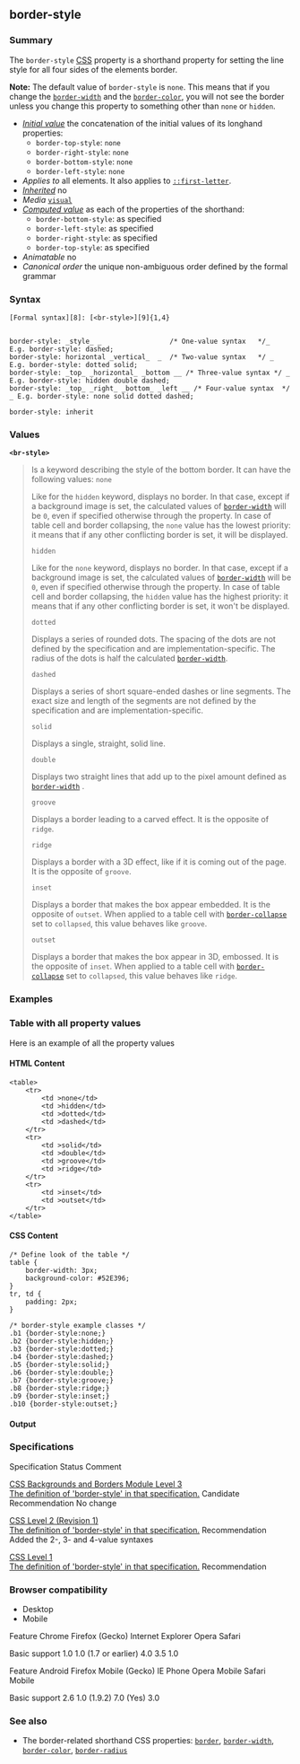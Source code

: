 ## border-style

### Summary

The `border-style` [CSS][0] property is a shorthand property for setting the line style for all four sides of the elements border.

**Note:** The default value of `border-style` is `none`. This means that if you change the [`border-width`][1] and the [`border-color`][2], you will not see the border unless you change this property to something other than `none` or `hidden`.

* _[Initial value][3]_ the concatenation of the initial values of its longhand properties:
  * `border-top-style`: `none`
  * `border-right-style`: `none`
  * `border-bottom-style`: `none`
  * `border-left-style`: `none` 
* _Applies to_ all elements. It also applies to [`::first-letter`][4]. 
* _[Inherited][5]_ no 
* _Media_ [`visual`][6] 
* _[Computed value][7]_ as each of the properties of the shorthand:
  * `border-bottom-style`: as specified
  * `border-left-style`: as specified
  * `border-right-style`: as specified
  * `border-top-style`: as specified 
* _Animatable_ no 
* _Canonical order_ the unique non-ambiguous order defined by the formal grammar

### Syntax

    [Formal syntax][8]: [<br-style>][9]{1,4}
    

    border-style: _style_ _                 /* One-value syntax   */_  E.g. border-style: dashed; 
    border-style: horizontal _vertical_  _  /* Two-value syntax   */ _ E.g. border-style: dotted solid; 
    border-style: _top_ _horizontal_ _bottom __ /* Three-value syntax */ _ E.g. border-style: hidden double dashed; 
    border-style: _top_ _right_ _bottom_ _left __ /* Four-value syntax  */ _ E.g. border-style: none solid dotted dashed; 
    
    border-style: inherit

### Values

**`<br-style>`**

> Is a keyword describing the style of the bottom border. It can have the following values:
> `none`
> 
> Like for the `hidden` keyword, displays no border. In that case, except if a background image is set, the calculated values of [`border-width`][1] will be `0`, even if specified otherwise through the property. In case of table cell and border collapsing, the `none` value has the lowest priority: it means that if any other conflicting border is set, it will be displayed.
> 
> `hidden`
> 
> Like for the `none` keyword, displays no border. In that case, except if a background image is set, the calculated values of [`border-width`][1] will be `0`, even if specified otherwise through the property. In case of table cell and border collapsing, the `hidden` value has the highest priority: it means that if any other conflicting border is set, it won't be displayed.
> 
> `dotted`
> 
> Displays a series of rounded dots. The spacing of the dots are not defined by the specification and are implementation-specific. The radius of the dots is half the calculated [`border-width`][1].
> 
> `dashed`
> 
> Displays a series of short square-ended dashes or line segments. The exact size and length of the segments are not defined by the specification and are implementation-specific.
> 
> `solid`
> 
> Displays a single, straight, solid line.
> 
> `double`
> 
> Displays two straight lines that add up to the pixel amount defined as [`border-width`][1] .
> 
> `groove`
> 
> Displays a border leading to a carved effect. It is the opposite of `ridge`.
> 
> `ridge`
> 
> Displays a border with a 3D effect, like if it is coming out of the page. It is the opposite of `groove`.
> 
> `inset`
> 
> Displays a border that makes the box appear embedded. It is the opposite of `outset`. When applied to a table cell with [`border-collapse`][10] set to `collapsed`, this value behaves like `groove`.
> 
> `outset`
> 
> Displays a border that makes the box appear in 3D, embossed. It is the opposite of `inset`. When applied to a table cell with [`border-collapse`][10] set to `collapsed`, this value behaves like `ridge`.
> 
> 

### Examples

### Table with all property values

Here is an example of all the property values

#### HTML Content

    <table>
        <tr>
            <td >none</td>
            <td >hidden</td>
            <td >dotted</td>
            <td >dashed</td>
        </tr>
        <tr>
            <td >solid</td>
            <td >double</td>
            <td >groove</td>
            <td >ridge</td>
        </tr>
        <tr>
            <td >inset</td>
            <td >outset</td>
        </tr>
    </table>

#### CSS Content

    /* Define look of the table */
    table {
        border-width: 3px;
        background-color: #52E396;
    }
    tr, td {
        padding: 2px;
    }
    
    /* border-style example classes */
    .b1 {border-style:none;}
    .b2 {border-style:hidden;}
    .b3 {border-style:dotted;}
    .b4 {border-style:dashed;}
    .b5 {border-style:solid;}
    .b6 {border-style:double;}
    .b7 {border-style:groove;}
    .b8 {border-style:ridge;}
    .b9 {border-style:inset;}
    .b10 {border-style:outset;}

#### Output

### Specific​ations
Specification
Status
Comment

[CSS Backgrounds and Borders Module Level 3  
The definition of 'border-style' in that specification.][11]
Candidate Recommendation
No change

[CSS Level 2 (Revision 1)  
The definition of 'border-style' in that specification.][12]
Recommendation
Added the 2-, 3- and 4-value syntaxes

[CSS Level 1  
The definition of 'border-style' in that specification.][13]
Recommendation

### Browser compatibility

* Desktop
* Mobile

Feature
Chrome
Firefox (Gecko)
Internet Explorer
Opera
Safari

Basic support
1.0
1.0 (1.7 or earlier)
4.0
3.5
1.0

Feature
Android
Firefox Mobile (Gecko)
IE Phone
Opera Mobile
Safari Mobile

Basic support
2.6
1.0 (1.9.2)
7.0
(Yes)
3.0

### See also

* The border-related shorthand CSS properties: [`border`][14], [`border-width`][1], [`border-color`][2], [`border-radius`][15]


[0]: https://developer.mozilla.org/en/docs/CSS "CSS"
[1]: https://developer.mozilla.org/en/docs/Web/CSS/border-width "The border-width CSS property sets the width of the border of a box. Using the shorthand property border is often more convenient."
[2]: https://developer.mozilla.org/en/docs/Web/CSS/border-color "The border-color CSS property is a shorthand for setting the color of the four sides of an element's border: border-top-color, border-right-color, border-bottom-color, border-left-color"
[3]: https://developer.mozilla.org/en/docs/CSS/initial_value
[4]: https://developer.mozilla.org/en/docs/Web/CSS/::first-letter "The ::first-letter CSS pseudo-element selects the first letter of the first line of a block, if it is not preceded by any other content (such as images or inline tables) on its line."
[5]: https://developer.mozilla.org/en/docs/CSS/inheritance
[6]: https://developer.mozilla.org/en/docs/CSS/@media#Media_groups
[7]: https://developer.mozilla.org/en/docs/CSS/computed_value
[8]: https://developer.mozilla.org/en/docs/CSS/Value_definition_syntax "CSS/Value_definition_syntax"
[9]: https://developer.mozilla.org/en/docs/CSS/CSS_values_syntax#syntax-br-style "none | hidden | dotted | dashed | solid | double | groove | ridge | inset | outset"
[10]: https://developer.mozilla.org/en/docs/Web/CSS/border-collapse "The border-collapse CSS property selects a table's border model. This has a big influence on the look and style of the table cells."
[11]: http://dev.w3.org/csswg/css3-background/#border-style
[12]: http://www.w3.org/TR/CSS2/box.html#propdef-border-style
[13]: http://www.w3.org/TR/CSS1/#border-style
[14]: https://developer.mozilla.org/en/docs/Web/CSS/border "The border CSS property is a shorthand property for setting the individual border property values in a single place in the style sheet. border can be used to set the values for one or more of: border-width, border-style, border-color."
[15]: https://developer.mozilla.org/en/docs/Web/CSS/border-radius "The border-radius CSS property allows Web authors to define how rounded border corners are. The curve of each corner is defined using one or two radii, defining its shape: circle or ellipse."